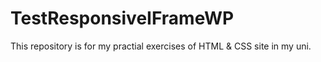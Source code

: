 # TestResponsiveIFrameWP
This repository is for my practial exercises of HTML &amp; CSS site in my uni.
